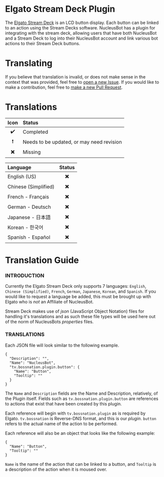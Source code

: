 # Elgato Stream Deck Plugin

The [Elgato Stream Deck](https://www.elgato.com/en/gaming/stream-deck) is an LCD button display. Each button can be linked to an action using the Stream Decks software. NucleusBot has a plugin for integrating with the stream deck, allowing users that have both NucleusBot and a Stream Deck to log into their NucleusBot account and link various bot actions to their Stream Deck buttons.

# Translating

If you believe that translation is invalid, or does not make sense in the context that was provided, feel free to [open a new Issue](https://github.com/boss-nation-llc/NucleusBot-Translations/issues). If you would like to make a contribution, feel free to [make a new Pull Request](https://github.com/boss-nation-llc/NucleusBot-Translations/pulls).

# Translations

| Icon | Status |
| :---: | :--- |
| :heavy_check_mark: | Completed
| :heavy_exclamation_mark: | Needs to be updated, or may need revision |
| :heavy_multiplication_x: | Missing |

| Language | Status |
| :--- | :---: |
| English (US) | :heavy_multiplication_x: |
| Chinese (Simplified) | :heavy_multiplication_x: |
| French - Français | :heavy_multiplication_x: |
| German - Deutsch | :heavy_multiplication_x: |
| Japanese - 日本語 | :heavy_multiplication_x: |
| Korean - 한국어 | :heavy_multiplication_x: |
| Spanish - Español | :heavy_multiplication_x: |

# Translation Guide

### INTRODUCTION

Currently the Elgato Stream Deck only supports 7 languages: `English`, `Chinese (Simplified)`, `French`, `German`, `Japanese`, `Korean`, and `Spanish`. If you would like to request a language be added, this must be brought up with Elgato who is *not* an Affiliate of NucleusBot.

Stream Deck makes use of *json* (JavaScript Object Notation) files for handling it's translations and as such these file types will be used here out of the norm of NucleusBots *properties* files.

### TRANSLATIONS

Each JSON file will look similar to the following example.

```
{
  "Description": "",
  "Name": "NucleusBot",
  "tv.bossnation.plugin.button": {
    "Name": "Button",
    "Tooltip": ""
  }
}
```

The `Name` and `Description` fields are the Name and Description, relatively, of the Plugin itself. Fields such as `tv.bossnation.plugin.button` are references to actions that exist that have been created by this plugin.

Each reference will begin with `tv.bossnation.plugin` as is required by Elgato. `tv.bossnation` is Reverse-DNS format, and this is our *plugin*. `button` refers to the actual name of the action to be performed.

Each reference will also be an object that looks like the following example:

```
{
  "Name": "Button",
  "Tooltip": ""
}
```

`Name` is the name of the action that can be linked to a button, and `Tooltip` is a description of the action when it is moused over.
